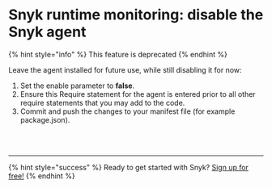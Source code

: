 # Snyk runtime monitoring: disable the Snyk agent

{% hint style="info" %}
This feature is deprecated
{% endhint %}

Leave the agent installed for future use, while still disabling it for now:

1. Set the enable parameter to **false**.
2. Ensure this Require statement for the agent is entered prior to all other require statements that you may add to the code.
3. Commit and push the changes to your manifest file \(for example package.json\).

 
<br><br><hr>

{% hint style="success" %}
Ready to get started with Snyk? [Sign up for free!](https://snyk.io/login?cta=sign-up&loc=footer&page=support_docs_page)
{% endhint %}